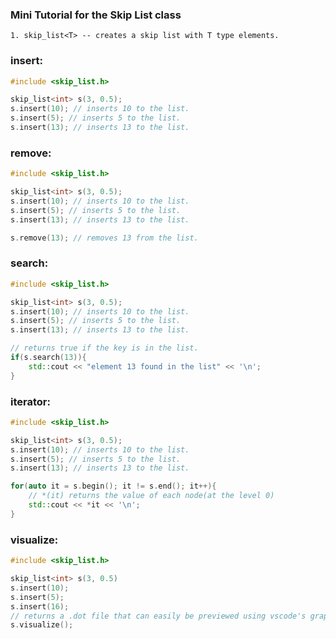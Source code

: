 ### Mini Tutorial for the Skip List class

    1. skip_list<T> -- creates a skip list with T type elements.

### **insert**:
```cpp
#include <skip_list.h>

skip_list<int> s(3, 0.5);
s.insert(10); // inserts 10 to the list.    
s.insert(5); // inserts 5 to the list.
s.insert(13); // inserts 13 to the list.
```

### **remove**:
```cpp
#include <skip_list.h>

skip_list<int> s(3, 0.5);
s.insert(10); // inserts 10 to the list.
s.insert(5); // inserts 5 to the list.
s.insert(13); // inserts 13 to the list.

s.remove(13); // removes 13 from the list.
```

### **search**:
```cpp
#include <skip_list.h>

skip_list<int> s(3, 0.5);
s.insert(10); // inserts 10 to the list.
s.insert(5); // inserts 5 to the list.
s.insert(13); // inserts 13 to the list.

// returns true if the key is in the list.
if(s.search(13)){
    std::cout << "element 13 found in the list" << '\n';
}
```

### **iterator**:
```cpp
#include <skip_list.h>

skip_list<int> s(3, 0.5);
s.insert(10); // inserts 10 to the list.
s.insert(5); // inserts 5 to the list.
s.insert(13); // inserts 13 to the list.

for(auto it = s.begin(); it != s.end(); it++){
    // *(it) returns the value of each node(at the level 0)
    std::cout << *it << '\n';
}
```

### **visualize**:
```cpp
#include <skip_list.h>

skip_list<int> s(3, 0.5)
s.insert(10);
s.insert(5);
s.insert(16);
// returns a .dot file that can easily be previewed using vscode's graphviz plugin
s.visualize();
```